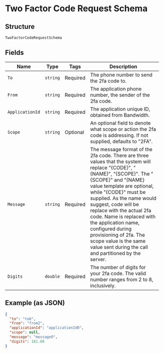 
# Two Factor Code Request Schema

## Structure

`TwoFactorCodeRequestSchema`

## Fields

| Name | Type | Tags | Description |
|  --- | --- | --- | --- |
| `To` | `string` | Required | The phone number to send the 2fa code to. |
| `From` | `string` | Required | The application phone number, the sender of the 2fa code. |
| `ApplicationId` | `string` | Required | The application unique ID, obtained from Bandwidth. |
| `Scope` | `string` | Optional | An optional field to denote what scope or action the 2fa code is addressing.  If not supplied, defaults to "2FA". |
| `Message` | `string` | Required | The message format of the 2fa code.  There are three values that the system will replace "{CODE}", "{NAME}", "{SCOPE}".  The "{SCOPE}" and "{NAME} value template are optional, while "{CODE}" must be supplied.  As the name would suggest, code will be replace with the actual 2fa code.  Name is replaced with the application name, configured during provisioning of 2fa.  The scope value is the same value sent during the call and partitioned by the server. |
| `Digits` | `double` | Required | The number of digits for your 2fa code.  The valid number ranges from 2 to 8, inclusively. |

## Example (as JSON)

```json
{
  "to": "to6",
  "from": "from2",
  "applicationId": "applicationId0",
  "scope": null,
  "message": "message0",
  "digits": 181.08
}
```

